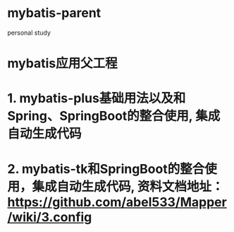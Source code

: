 # mybatis-parent
personal study

# mybatis应用父工程
# 1. mybatis-plus基础用法以及和Spring、SpringBoot的整合使用, 集成自动生成代码
# 2. mybatis-tk和SpringBoot的整合使用，集成自动生成代码, 资料文档地址：https://github.com/abel533/Mapper/wiki/3.config

